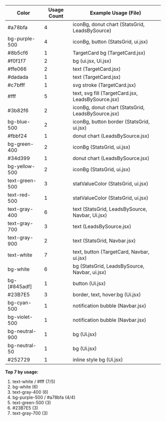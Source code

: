| Color         | Usage Count | Example Usage (File)                        |
|---------------|-------------|---------------------------------------------|
| #a78bfa       | 4           | iconBg, donut chart (StatsGrid, LeadsBySource) |
| bg-purple-500 | 4           | iconBg, button (StatsGrid, ui.jsx)          |
| #8b5cf6       | 1           | TargetCard bg (TargetCard.jsx)              |
| #f0f1f7       | 2           | bg (ui.jsx, Ui.jsx)                         |
| #ffe066       | 2           | text (TargetCard.jsx)                       |
| #dadada       | 1           | text (TargetCard.jsx)                       |
| #c7bfff       | 1           | svg stroke (TargetCard.jsx)                 |
| #fff          | 5           | text, svg fill (TargetCard.jsx, LeadsBySource.jsx) |
| #3b82f6       | 2           | iconBg, donut chart (StatsGrid, LeadsBySource.jsx) |
| bg-blue-500   | 2           | iconBg, button border (StatsGrid, ui.jsx)   |
| #fbbf24       | 1           | donut chart (LeadsBySource.jsx)             |
| bg-green-400  | 2           | iconBg (StatsGrid, ui.jsx)                  |
| #34d399       | 1           | donut chart (LeadsBySource.jsx)             |
| bg-yellow-500 | 2           | iconBg (StatsGrid, ui.jsx)                  |
| text-green-500| 3           | statValueColor (StatsGrid, ui.jsx)          |
| text-red-500  | 1           | statValueColor (StatsGrid, ui.jsx)          |
| text-gray-400 | 6           | text (StatsGrid, LeadsBySource, Navbar, Ui.jsx) |
| text-gray-700 | 3           | text (LeadsBySource.jsx)                    |
| text-gray-900 | 2           | text (StatsGrid, Navbar.jsx)                |
| text-white    | 7           | text, button (TargetCard, Navbar, ui.jsx)   |
| bg-white      | 6           | bg (StatsGrid, LeadsBySource, Navbar, ui.jsx) |
| bg-[#845adf]  | 1           | button (Ui.jsx)                             |
| #23B7E5       | 3           | border, text, hover:bg (Ui.jsx)             |
| bg-cyan-500   | 1           | notification bubble (Navbar.jsx)            |
| bg-violet-500 | 1           | notification bubble (Navbar.jsx)            |
| bg-neutral-900| 1           | bg (Ui.jsx)                                 |
| bg-neutral-50 | 1           | bg (Ui.jsx)                                 |
| #252729       | 1           | inline style bg (Ui.jsx)                    |

**Top 7 by usage:**
1. text-white / #fff (7/5)
2. bg-white (6)
3. text-gray-400 (6)
4. bg-purple-500 / #a78bfa (4/4)
5. text-green-500 (3)
6. #23B7E5 (3)
7. text-gray-700 (3)
